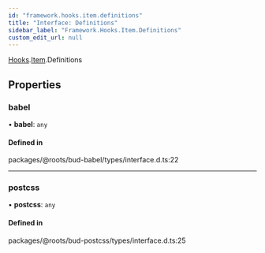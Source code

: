 ```yaml
---
id: "framework.hooks.item.definitions"
title: "Interface: Definitions"
sidebar_label: "Framework.Hooks.Item.Definitions"
custom_edit_url: null
---
```


[Hooks](../modules/framework.hooks.md).[Item](../modules/framework.hooks.item.md).Definitions

## Properties

### babel

• **babel**: `any`

#### Defined in

packages/@roots/bud-babel/types/interface.d.ts:22

___

### postcss

• **postcss**: `any`

#### Defined in

packages/@roots/bud-postcss/types/interface.d.ts:25
